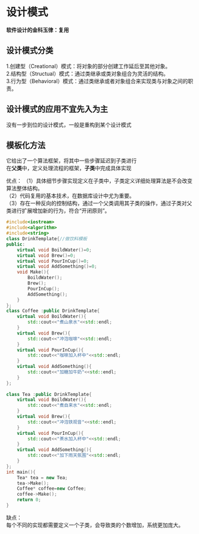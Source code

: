 
# 设计模式

**软件设计的金科玉律：复用**

## 设计模式分类

1.创建型（Creational）模式：将对象的部分创建工作延后至其他对象。  
2.结构型（Structual）模式：通过类继承或类对象组合为灵活的结构。  
3.行为型（Behavioral）模式：通过类继承或者对象组合来实现类与对象之间的职责。  

## 设计模式的应用不宜先入为主  

没有一步到位的设计模式，一般是重构到某个设计模式

## 模板化方法  

它给出了一个算法框架，将其中一些步骤延迟到子类进行  
在**父类**中，定义处理流程的框架，**子类**中完成具体实现  

优点：
（1）具体细节步骤实现定义在子类中，子类定义详细处理算法是不会改变算法整体结构。  
（2）代码复用的基本技术，在数据库设计中尤为重要。  
（3）存在一种反向的控制结构，通过一个父类调用其子类的操作，通过子类对父类进行扩展增加新的行为，符合“开闭原则”。  

```c++
#include<iostream>
#include<algorithm>
#include<string>
class DrinkTemplate{//做饮料模板
public:
    virtual void BoildWater()=0;
    virtual void Brew()=0;
    virtual void PourInCup()=0;
    virtual void AddSomething()=0;
    void Make(){
        BoildWater();
        Brew();
        PourInCup();
        AddSomething();
    }
};
class Coffee :public DrinkTemplate{
    virtual void BoildWater(){
        std::cout<<"煮山泉水"<<std::endl;
    }
    virtual void Brew(){
        std::cout<<"冲泡咖啡"<<std::endl;
    }
    virtual void PourInCup(){
        std::cout<<"咖啡加入杯中"<<std::endl;
    }
    virtual void AddSomething(){
        std::cout<<"加糖加牛奶"<<std::endl;
    }
};
 
class Tea :public DrinkTemplate{
    virtual void BoildWater(){
        std::cout<<"煮自来水"<<std::endl;
    }
    virtual void Brew(){
        std::cout<<"冲泡铁观音"<<std::endl;
    }
    virtual void PourInCup(){
        std::cout<<"茶水加入杯中"<<std::endl;
    }
    virtual void AddSomething(){
        std::cout<<"加下雨天氛围"<<std::endl;
    }
};
int main(){
    Tea* tea = new Tea;
    tea->Make();
    Coffee* coffee=new Coffee;
    coffee->Make();
    return 0;
}
```

缺点：  
每个不同的实现都需要定义一个子类，会导致类的个数增加，系统更加庞大。  
